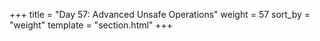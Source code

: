 +++
title = "Day 57: Advanced Unsafe Operations"
weight = 57
sort_by = "weight"
template = "section.html"
+++
